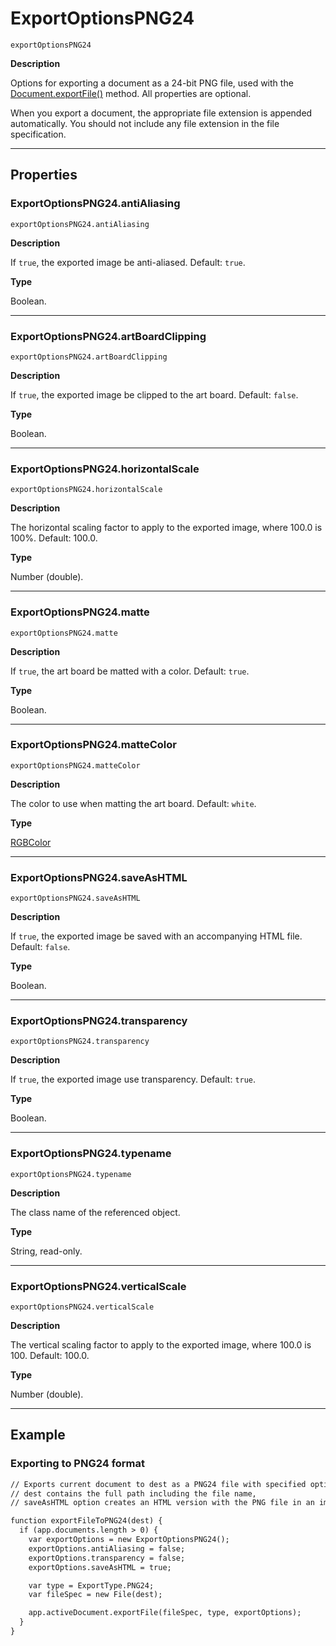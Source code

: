 <a id="jsobjref-exportoptionspng24"></a>

# ExportOptionsPNG24

`exportOptionsPNG24`

**Description**

Options for exporting a document as a 24-bit PNG file, used with the [Document.exportFile()](Document.md#jsobjref-document-exportfile) method. All properties are optional.

When you export a document, the appropriate file extension is appended automatically. You should not include any file extension in the file specification.

---

## Properties

<a id="jsobjref-exportoptionspng24-antialiasing"></a>

### ExportOptionsPNG24.antiAliasing

`exportOptionsPNG24.antiAliasing`

**Description**

If `true`, the exported image be anti-aliased. Default: `true`.

**Type**

Boolean.

---

<a id="jsobjref-exportoptionspng24-artboardclipping"></a>

### ExportOptionsPNG24.artBoardClipping

`exportOptionsPNG24.artBoardClipping`

**Description**

If `true`, the exported image be clipped to the art board. Default: `false`.

**Type**

Boolean.

---

<a id="jsobjref-exportoptionspng24-horizontalscale"></a>

### ExportOptionsPNG24.horizontalScale

`exportOptionsPNG24.horizontalScale`

**Description**

The horizontal scaling factor to apply to the exported image, where 100.0 is 100%. Default: 100.0.

**Type**

Number (double).

---

<a id="jsobjref-exportoptionspng24-matte"></a>

### ExportOptionsPNG24.matte

`exportOptionsPNG24.matte`

**Description**

If `true`, the art board be matted with a color. Default: `true`.

**Type**

Boolean.

---

<a id="jsobjref-exportoptionspng24-mattecolor"></a>

### ExportOptionsPNG24.matteColor

`exportOptionsPNG24.matteColor`

**Description**

The color to use when matting the art board. Default: `white`.

**Type**

[RGBColor](RGBColor.md#jsobjref-rgbcolor)

---

<a id="jsobjref-exportoptionspng24-saveashtml"></a>

### ExportOptionsPNG24.saveAsHTML

`exportOptionsPNG24.saveAsHTML`

**Description**

If `true`, the exported image be saved with an accompanying HTML file. Default: `false`.

**Type**

Boolean.

---

<a id="jsobjref-exportoptionspng24-transparency"></a>

### ExportOptionsPNG24.transparency

`exportOptionsPNG24.transparency`

**Description**

If `true`, the exported image use transparency. Default: `true`.

**Type**

Boolean.

---

<a id="jsobjref-exportoptionspng24-typename"></a>

### ExportOptionsPNG24.typename

`exportOptionsPNG24.typename`

**Description**

The class name of the referenced object.

**Type**

String, read-only.

---

<a id="jsobjref-exportoptionspng24-verticalscale"></a>

### ExportOptionsPNG24.verticalScale

`exportOptionsPNG24.verticalScale`

**Description**

The vertical scaling factor to apply to the exported image, where 100.0 is 100. Default: 100.0.

**Type**

Number (double).

---

## Example

### Exporting to PNG24 format

```default
// Exports current document to dest as a PNG24 file with specified options,
// dest contains the full path including the file name,
// saveAsHTML option creates an HTML version with the PNG file in an images folder

function exportFileToPNG24(dest) {
  if (app.documents.length > 0) {
    var exportOptions = new ExportOptionsPNG24();
    exportOptions.antiAliasing = false;
    exportOptions.transparency = false;
    exportOptions.saveAsHTML = true;

    var type = ExportType.PNG24;
    var fileSpec = new File(dest);

    app.activeDocument.exportFile(fileSpec, type, exportOptions);
  }
}
```
